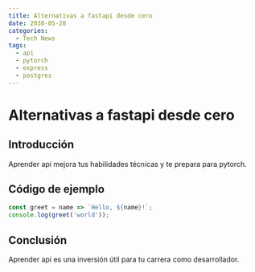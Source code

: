 ```yaml
---
title: Alternativas a fastapi desde cero
date: 2030-05-28
categories:
  - Tech News
tags:
  - api
  - pytorch
  - express
  - postgres
---
```


# Alternativas a fastapi desde cero

## Introducción

Aprender api mejora tus habilidades técnicas y te prepara para pytorch.

## Código de ejemplo

```javascript
const greet = name => `Hello, ${name}!`;
console.log(greet('world'));
```

## Conclusión

Aprender api es una inversión útil para tu carrera como desarrollador.